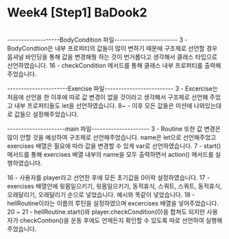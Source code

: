 # Week4 [Step1] BaDook2

<br>
-------------------BodyCondition 파일-----------------------
3 - BodyCondtion은 내부 프로퍼티의 값들이 많이 변하기 때문에 구조체로 선언할 경우 옵셔널 바인딩을 통해
   값을 변경해줭 하는 것이 번거롭다고 생각해서 클래스 타입으로 선언하였습니다.
16 - checkCondition 메서드를 통해 클래스 내부 프로퍼티를 출력해주었습니다.

----------------------Exercise 파일-------------------------
3 - Excercise는 처음에 선언을 한 이후에 따로 값 변경이 없을 것이라고 생각해서 구조체로 선언해 주었고
   내부 프로퍼티들도 let을 선언하였습니다.
8~ - 이후 모든 값들은 미션에 나와있는대로 값들으 설정해주었습니다.

---------------------main 파일---------------------
3 - Routine 또한 값 변경은 많이 안할 것을 예상하여 구조체로 선언해주었습니다.
   name은 let으로 선언해주었고 exercises 배열은 필요에 따라 값을 변경할 수 있게 var로 선언하였습니다.
7 - start() 메서드를 통해 exercises 배열 내부의 name을 모두 출력하면서 action() 메서드를 실행하였습니다.

16 - 사용자를 player라고 선언한 후에 모든 초기값을 0이락 설정하였습니다.
17 - exercises 배열안에 윗몸일으키기, 윗몸일으키기, 동적휴식, 스쿼트, 스쿼트, 동적휴식, 오래달리기, 오래달리기 순으로
    넣었습니다. 예시와 똑같이 넣었습니다.
18 - hellRoutine이라는 이름의 루틴을 설정하였으며 excercises 배열을 넣어주었습니다.
20 ~ 21 - hellRoutine.start()와 player.checkCondition(0)을 합쳐도 되지만
         사용자가 checkContion()을 운동 후에도 언제든지 확인할 수 있도록 따로 선언하여 실행해주었습니다.
